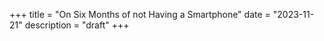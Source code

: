 +++
title = "On Six Months of not Having a Smartphone"
date = "2023-11-21"
description = "draft"
+++
